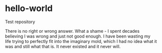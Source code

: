 # hello-world
Test repository

There is no right or wrong answer. What a shame - I spent decades believing I was wrong and just not good enough.
I have been wasting my life trying to perfectly fit into the imaginary mold, which I had no idea what it was and still what that is. It never existed and it never will.
